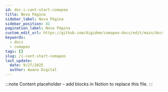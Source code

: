 ```yaml
---
id: doc-i-cant-start-comapeo
title: Nova Página
sidebar_label: Nova Página
sidebar_position: 41
pagination_label: Nova Página
custom_edit_url: https://github.com/digidem/comapeo-docs/edit/main/docs/troubleshooting/i-cant-start-comapeo.md
keywords:
  - docs
  - comapeo
tags: []
slug: /i-cant-start-comapeo
last_update:
  date: 9/27/2025
  author: Awana Digital
---
```


<!-- Placeholder content generated automatically because the Notion page is missing a Website Block. -->

:::note
Content placeholder – add blocks in Notion to replace this file.
:::
